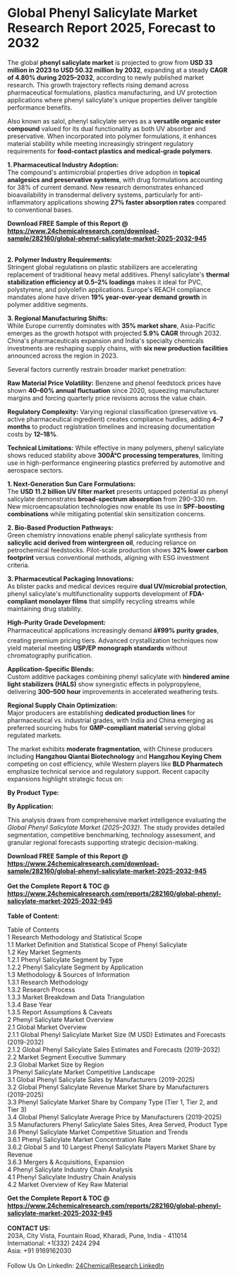 <h1>Global Phenyl Salicylate Market Research Report 2025, Forecast to 2032</h1><p>The global <strong>phenyl salicylate market</strong> is projected to grow from <strong>USD 33 million in 2023 to USD 50.32 million by 2032</strong>, expanding at a steady <strong>CAGR of 4.80% during 2025–2032</strong>, according to newly published market research. This growth trajectory reflects rising demand across pharmaceutical formulations, plastics manufacturing, and UV protection applications where phenyl salicylate's unique properties deliver tangible performance benefits.</p><p>Also known as salol, phenyl salicylate serves as a <strong>versatile organic ester compound</strong> valued for its dual functionality as both UV absorber and preservative. When incorporated into polymer formulations, it enhances material stability while meeting increasingly stringent regulatory requirements for <strong>food-contact plastics and medical-grade polymers</strong>.</p><p><strong>1. Pharmaceutical Industry Adoption:</strong><br>
The compound's antimicrobial properties drive adoption in <strong>topical analgesics and preservative systems</strong>, with drug formulations accounting for 38% of current demand. New research demonstrates enhanced bioavailability in transdermal delivery systems, particularly for anti-inflammatory applications showing <strong>27% faster absorption rates</strong> compared to conventional bases.</p><div><b>Download FREE Sample of this Report @ 
            <a href="https://www.24chemicalresearch.com/download-sample/282160/global-phenyl-salicylate-market-2025-2032-945">
            https://www.24chemicalresearch.com/download-sample/282160/global-phenyl-salicylate-market-2025-2032-945</a></b></div><br><p><strong>2. Polymer Industry Requirements:</strong><br>
Stringent global regulations on plastic stabilizers are accelerating replacement of traditional heavy metal additives. Phenyl salicylate's <strong>thermal stabilization efficiency at 0.5–2% loadings</strong> makes it ideal for PVC, polystyrene, and polyolefin applications. Europe's REACH compliance mandates alone have driven <strong>19% year-over-year demand growth</strong> in polymer additive segments.</p><p><strong>3. Regional Manufacturing Shifts:</strong><br>
While Europe currently dominates with <strong>35% market share</strong>, Asia-Pacific emerges as the growth hotspot with projected <strong>5.9% CAGR</strong> through 2032. China's pharmaceuticals expansion and India's specialty chemicals investments are reshaping supply chains, with <strong>six new production facilities</strong> announced across the region in 2023.</p><p>Several factors currently restrain broader market penetration:</p><p><strong>Raw Material Price Volatility:</strong> Benzene and phenol feedstock prices have shown <strong>40–60% annual fluctuation</strong> since 2020, squeezing manufacturer margins and forcing quarterly price revisions across the value chain.</p><p><strong>Regulatory Complexity:</strong> Varying regional classification (preservative vs. active pharmaceutical ingredient) creates compliance hurdles, adding <strong>4–7 months</strong> to product registration timelines and increasing documentation costs by <strong>12–18%</strong>.</p><p><strong>Technical Limitations:</strong> While effective in many polymers, phenyl salicylate shows reduced stability above <strong>300Â°C processing temperatures</strong>, limiting use in high-performance engineering plastics preferred by automotive and aerospace sectors.</p><p><strong>1. Next-Generation Sun Care Formulations:</strong><br>
The <strong>USD 11.2 billion UV filter market</strong> presents untapped potential as phenyl salicylate demonstrates <strong>broad-spectrum absorption</strong> from 290–330 nm. New microencapsulation technologies now enable its use in <strong>SPF-boosting combinations</strong> while mitigating potential skin sensitization concerns.</p><p><strong>2. Bio-Based Production Pathways:</strong><br>
Green chemistry innovations enable phenyl salicylate synthesis from <strong>salicylic acid derived from wintergreen oil</strong>, reducing reliance on petrochemical feedstocks. Pilot-scale production shows <strong>32% lower carbon footprint</strong> versus conventional methods, aligning with ESG investment criteria.</p><p><strong>3. Pharmaceutical Packaging Innovations:</strong><br>
As blister packs and medical devices require <strong>dual UV/microbial protection</strong>, phenyl salicylate's multifunctionality supports development of <strong>FDA-compliant monolayer films</strong> that simplify recycling streams while maintaining drug stability.</p><p><strong>High-Purity Grade Development:</strong><br>
	Pharmaceutical applications increasingly demand <strong>â¥99% purity grades</strong>, creating premium pricing tiers. Advanced crystallization techniques now yield material meeting <strong>USP/EP monograph standards</strong> without chromatography purification.</p><p><strong>Application-Specific Blends:</strong><br>
	Custom additive packages combining phenyl salicylate with <strong>hindered amine light stabilizers (HALS)</strong> show synergistic effects in polypropylene, delivering <strong>300–500 hour</strong> improvements in accelerated weathering tests.</p><p><strong>Regional Supply Chain Optimization:</strong><br>
	Major producers are establishing <strong>dedicated production lines</strong> for pharmaceutical vs. industrial grades, with India and China emerging as preferred sourcing hubs for <strong>GMP-compliant material</strong> serving global regulated markets.</p><p>The market exhibits <strong>moderate fragmentation</strong>, with Chinese producers including <strong>Hangzhou Qiantai Biotechnology</strong> and <strong>Hangzhou Keying Chem</strong> competing on cost efficiency, while Western players like <strong>BLD Pharmatech</strong> emphasize technical service and regulatory support. Recent capacity expansions highlight strategic focus on:</p><p><strong>By Product Type:</strong></p><p><strong>By Application:</strong></p><p>This analysis draws from comprehensive market intelligence evaluating the <em>Global Phenyl Salicylate Market (2025–2032)</em>. The study provides detailed segmentation, competitive benchmarking, technology assessment, and granular regional forecasts supporting strategic decision-making.</p><div><b>Download FREE Sample of this Report @ 
            <a href="https://www.24chemicalresearch.com/download-sample/282160/global-phenyl-salicylate-market-2025-2032-945">
            https://www.24chemicalresearch.com/download-sample/282160/global-phenyl-salicylate-market-2025-2032-945</a></b></div><br><div><b>Get the Complete Report & TOC @ 
            <a href="https://www.24chemicalresearch.com/reports/282160/global-phenyl-salicylate-market-2025-2032-945">
            https://www.24chemicalresearch.com/reports/282160/global-phenyl-salicylate-market-2025-2032-945</a></b></div><br>
            <b>Table of Content:</b><p>Table of Contents<br />
1 Research Methodology and Statistical Scope<br />
1.1 Market Definition and Statistical Scope of Phenyl Salicylate<br />
1.2 Key Market Segments<br />
1.2.1 Phenyl Salicylate Segment by Type<br />
1.2.2 Phenyl Salicylate Segment by Application<br />
1.3 Methodology & Sources of Information<br />
1.3.1 Research Methodology<br />
1.3.2 Research Process<br />
1.3.3 Market Breakdown and Data Triangulation<br />
1.3.4 Base Year<br />
1.3.5 Report Assumptions & Caveats<br />
2 Phenyl Salicylate Market Overview<br />
2.1 Global Market Overview<br />
2.1.1 Global Phenyl Salicylate Market Size (M USD) Estimates and Forecasts (2019-2032)<br />
2.1.2 Global Phenyl Salicylate Sales Estimates and Forecasts (2019-2032)<br />
2.2 Market Segment Executive Summary<br />
2.3 Global Market Size by Region<br />
3 Phenyl Salicylate Market Competitive Landscape<br />
3.1 Global Phenyl Salicylate Sales by Manufacturers (2019-2025)<br />
3.2 Global Phenyl Salicylate Revenue Market Share by Manufacturers (2019-2025)<br />
3.3 Phenyl Salicylate Market Share by Company Type (Tier 1, Tier 2, and Tier 3)<br />
3.4 Global Phenyl Salicylate Average Price by Manufacturers (2019-2025)<br />
3.5 Manufacturers Phenyl Salicylate Sales Sites, Area Served, Product Type<br />
3.6 Phenyl Salicylate Market Competitive Situation and Trends<br />
3.6.1 Phenyl Salicylate Market Concentration Rate<br />
3.6.2 Global 5 and 10 Largest Phenyl Salicylate Players Market Share by Revenue<br />
3.6.3 Mergers & Acquisitions, Expansion<br />
4 Phenyl Salicylate Industry Chain Analysis<br />
4.1 Phenyl Salicylate Industry Chain Analysis<br />
4.2 Market Overview of Key Raw Material</p><div><b>Get the Complete Report & TOC @ 
            <a href="https://www.24chemicalresearch.com/reports/282160/global-phenyl-salicylate-market-2025-2032-945">
            https://www.24chemicalresearch.com/reports/282160/global-phenyl-salicylate-market-2025-2032-945</a></b></div><br><b>CONTACT US:</b><br>
            203A, City Vista, Fountain Road, Kharadi, Pune, India - 411014<br>
            International: +1(332) 2424 294<br>
            Asia: +91 9169162030 <br><br>
            Follow Us On LinkedIn: <a href="https://www.linkedin.com/company/24chemicalresearch/">24ChemicalResearch LinkedIn</a>